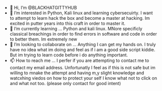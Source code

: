 - 👋 Hi, I’m @BLACKHATGITTYHUB
- 👀 I’m interested in Python, Kali linux and learning cybersecuirty. I want to attempt to learn hack the box and become a master at hacking. Im excited in putter years into this craft in order to master it.
- 🌱 I’m currently learning ... Python and kali linux. MNore specificly classical breachings in order to find errors in software and code in order to better them. Im extremely new
- 💞️ I’m looking to collaborate on ... Anything I can get my hands on. I truly have no idea what im doing and feel as if i am a good side script kiddie. But im trying to learn code before i do anything important.
- 📫 How to reach me ... I perfer if you are attempting to contact me to contact my email address. Unfortunatly I feel as if this is not safe but im willing to mnake the attempt and having m,y slight knowledge and watcxhing viedos on how to protect your self I know what not to click on and what not too. (please only contact for good intent)

<!---
BLACKHATGITTYHUB/BLACKHATGITTYHUB is a ✨ special ✨ repository because its `README.md` (this file) appears on your GitHub profile.
You can click the Preview link to take a look at your changes.
--->
